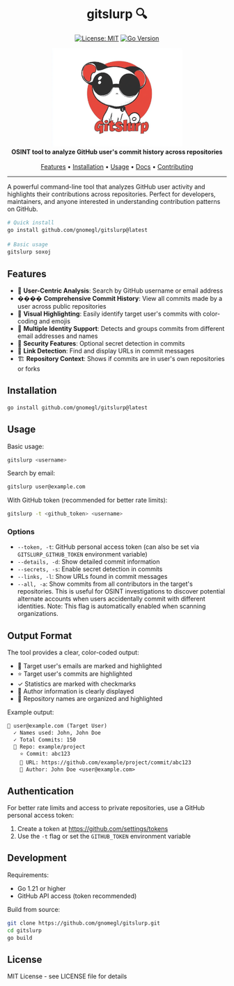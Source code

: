 <div align="center">

# gitslurp 🔍

[![License: MIT](https://img.shields.io/badge/License-MIT-yellow.svg)](https://opensource.org/licenses/MIT)
[![Go Version](https://img.shields.io/github/go-mod/go-version/gnomegl/gitslurp)](https://golang.org/doc/devel/release.html)

</div>

<div align="center">
  <img src="docs/assets/logo.png" alt="gitslurp logo" width="300">
  <br>
  <strong>OSINT tool to analyze GitHub user's commit history across repositories</strong>
  <br><br>
  <a href="#features">Features</a> •
  <a href="#installation">Installation</a> •
  <a href="#usage">Usage</a> •
  <a href="#documentation">Docs</a> •
  <a href="#contributing">Contributing</a>
</div>

---

A powerful command-line tool that analyzes GitHub user activity and highlights their contributions across repositories. Perfect for developers, maintainers, and anyone interested in understanding contribution patterns on GitHub.

```bash
# Quick install
go install github.com/gnomegl/gitslurp@latest

# Basic usage
gitslurp soxoj
```

## Features

- 🎯 **User-Centric Analysis**: Search by GitHub username or email address
- ���� **Comprehensive Commit History**: View all commits made by a user across public repositories
- 🎨 **Visual Highlighting**: Easily identify target user's commits with color-coding and emojis
- 🔄 **Multiple Identity Support**: Detects and groups commits from different email addresses and names
- 🔐 **Security Features**: Optional secret detection in commits
- 🔗 **Link Detection**: Find and display URLs in commit messages
- 🏗️ **Repository Context**: Shows if commits are in user's own repositories or forks

## Installation

```bash
go install github.com/gnomegl/gitslurp@latest
```

## Usage

Basic usage:
```bash
gitslurp <username>
```

Search by email:
```bash
gitslurp user@example.com
```

With GitHub token (recommended for better rate limits):
```bash
gitslurp -t <github_token> <username>
```

### Options

- `--token, -t`: GitHub personal access token (can also be set via `GITSLURP_GITHUB_TOKEN` environment variable)
- `--details, -d`: Show detailed commit information
- `--secrets, -s`: Enable secret detection in commits
- `--links, -l`: Show URLs found in commit messages
- `--all, -a`: Show commits from all contributors in the target's repositories. This is useful for OSINT investigations to discover potential alternate accounts when users accidentally commit with different identities. Note: This flag is automatically enabled when scanning organizations.

## Output Format

The tool provides a clear, color-coded output:
- 📍 Target user's emails are marked and highlighted
- ⭐ Target user's commits are highlighted
- ✓ Statistics are marked with checkmarks
- 👤 Author information is clearly displayed
- 📂 Repository names are organized and highlighted

Example output:
```
📍 user@example.com (Target User)
  ✓ Names used: John, John Doe
  ✓ Total Commits: 150
  📂 Repo: example/project
    ⭐ Commit: abc123
    🔗 URL: https://github.com/example/project/commit/abc123
    👤 Author: John Doe <user@example.com>
```

## Authentication

For better rate limits and access to private repositories, use a GitHub personal access token:

1. Create a token at https://github.com/settings/tokens
2. Use the `-t` flag or set the `GITHUB_TOKEN` environment variable

## Development

Requirements:
- Go 1.21 or higher
- GitHub API access (token recommended)

Build from source:
```bash
git clone https://github.com/gnomegl/gitslurp.git
cd gitslurp
go build
```

## License

MIT License - see LICENSE file for details
